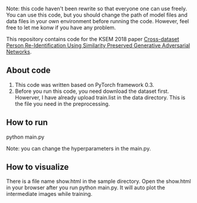 Note: this code haven't been rewrite so that everyone one can use freely. You can use this code, but you should change the path of model files and data files in your own environment before running the code. However, feel free to let me konw if you have any problem.

This repository contains code for the KSEM 2018 paper [
Cross-dataset Person Re-Identification Using Similarity Preserved Generative Adversarial Networks](https://arxiv.org/abs/1806.04533).

## About code
1. This code was written based on PyTorch framework 0.3.
2. Before you run this code, you need download the dataset first. Howerver, I have already upload train.list in the data directory. This is the file you need in the preprocessing.

## How to run

python main.py

Note: you can change the hyperparameters in the main.py.

## How to visualize

There is a file name show.html in the sample directory. Open the show.html in your browser after you run python main.py. It will auto plot the intermediate images while training.




